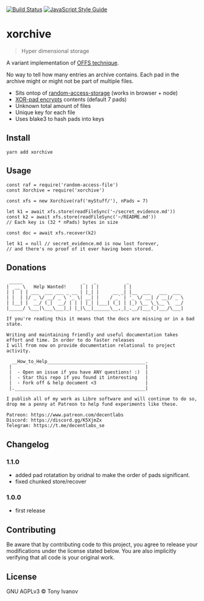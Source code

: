 [![Build Status](https://travis-ci.org/telamon/xorchive.svg?branch=master)](https://travis-ci.org/telamon/xorchive)
[![JavaScript Style Guide](https://img.shields.io/badge/code_style-standard-brightgreen.svg)](https://standardjs.com)
# xorchive

> Hyper dimensional storage

A variant implementation of [OFFS technique](https://en.wikipedia.org/wiki/OFFSystem).

No way to tell how many entries an archive contains.
Each pad in the archive might or might not be part of multiple files.

- Sits ontop of [random-access-storage](https://github.com/random-access-storage) (works in browser + node)
- [XOR-pad encrypts](https://en.wikipedia.org/wiki/XOR_cipher) contents (default 7 pads)
- Unknown total amount of files
- Unique key for each file
- Uses blake3 to hash pads into keys

## <a name="install"></a> Install

```
yarn add xorchive
```

## <a name="usage"></a> Usage

```
const raf = require('random-access-file')
const Xorchive = require('xorchive')

const xfs = new Xorchive(raf('myStuff/'), nPads = 7)

let k1 = await xfs.store(readFileSync('~/secret_evidence.md'))
const k2 = await xfs.store(readFileSync('~/README.md'))
// Each key is (32 * nPads) bytes in size

const doc = await xfs.recover(k2)

let k1 = null // secret_evidence.md is now lost forever,
// and there's no proof of it ever having been stored.
```

## Donations

```ad
 _____                      _   _           _
|  __ \   Help Wanted!     | | | |         | |
| |  | | ___  ___ ___ _ __ | |_| |     __ _| |__  ___   ___  ___
| |  | |/ _ \/ __/ _ \ '_ \| __| |    / _` | '_ \/ __| / __|/ _ \
| |__| |  __/ (_|  __/ | | | |_| |___| (_| | |_) \__ \_\__ \  __/
|_____/ \___|\___\___|_| |_|\__|______\__,_|_.__/|___(_)___/\___|

If you're reading this it means that the docs are missing or in a bad state.

Writing and maintaining friendly and useful documentation takes
effort and time. In order to do faster releases
I will from now on provide documentation relational to project activity.

  __How_to_Help____________________________________.
 |                                                 |
 |  - Open an issue if you have ANY questions! :)  |
 |  - Star this repo if you found it interesting   |
 |  - Fork off & help document <3                  |
 |.________________________________________________|

I publish all of my work as Libre software and will continue to do so,
drop me a penny at Patreon to help fund experiments like these.

Patreon: https://www.patreon.com/decentlabs
Discord: https://discord.gg/K5XjmZx
Telegram: https://t.me/decentlabs_se
```


## <a name="changelog"></a> Changelog

### 1.1.0
- added pad rotatation by oridnal to make the order of pads significant.
- fixed chunked store/recover

### 1.0.0
- first release

## <a name="contribute"></a> Contributing

Be aware that by contributing code to this project, you agree to release your modifications under the license stated below.
You are also implicitly verifying that all code is your original work.

## License

GNU AGPLv3 © Tony Ivanov
